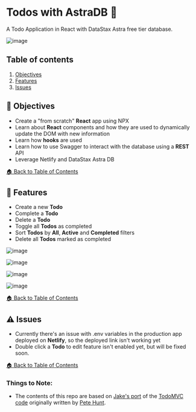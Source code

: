 <!--- STARTEXCLUDE --->
# Todos with AstraDB 📒

A Todo Application in React with DataStax Astra free tier database. 
<!--- ENDEXCLUDE --->

![image](https://github.com/gsbakshi/todos-w-astra/blob/main/images/Screenshot%202021-07-12%20at%203.57-1.png)


## Table of contents

1. [Objectives](#objectives)
2. [Features](#features)
3. [Issues](#issues)


## :dart: Objectives
* Create a "from scratch" **React** app using NPX
* Learn about **React** components and how they are used to dynamically update the DOM with new information
* Learn how **hooks** are used
* Learn how to use Swagger to interact with the database using a **REST** API 
* Leverage Netlify and DataStax Astra DB

[🏠 Back to Table of Contents](#table-of-contents)



## :gem: Features
* Create a new **Todo**
* Complete a **Todo**
* Delete a **Todo**
* Toggle all **Todos** as completed
* Sort **Todos** by **All**, **Active** and **Completed** filters
* Delete all **Todos** marked as completed


![image](https://github.com/gsbakshi/todos-w-astra/blob/main/images/Screenshot%202021-07-12%20at%203.57.png)


![image](https://github.com/gsbakshi/todos-w-astra/blob/main/images/Screenshot%202021-07-12%20at%203.58-1.png)


![image](https://github.com/gsbakshi/todos-w-astra/blob/main/images/Screenshot%202021-07-12%20at%203.58-2.png)


![image](https://github.com/gsbakshi/todos-w-astra/blob/main/images/Screenshot%202021-07-12%20at%203.58.png)


[🏠 Back to Table of Contents](#table-of-contents)


## :warning: Issues
* Currently there's an issue with .env variables in the production app deployed on **Netlify**, so the deployed link isn't working yet
* Double click a **Todo** to edit feature isn't enabled yet, but will be fixed soon.


[🏠 Back to Table of Contents](#table-of-contents)


### Things to Note:
 - The contents of this repo are based on [Jake's port](https://github.com/tjake/todo-astra-react-serverless/) of the [TodoMVC code](https://github.com/tastejs/todomvc/tree/master/examples/react) originally written by [Pete Hunt](https://github.com/petehunt).
<!--- ENDEXCLUDE --->
